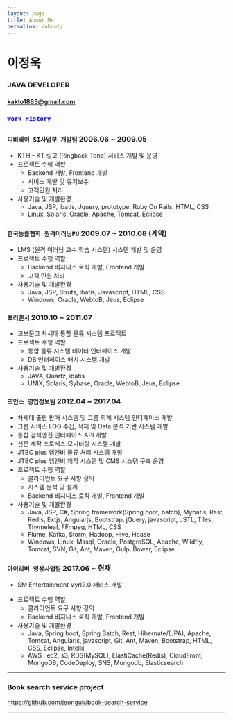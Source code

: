 ```yaml
---
layout: page
title: About Me
permalink: /about/
---
```


# 이정욱
### JAVA DEVELOPER
#### kakto1883@gmail.com

### <span style="color:blue"> ``` Work History ``` </span>

##
### ``` 디비웨이 SI사업부 개발팀 ``` 2006.06 ~ 2009.05
* KTH – KT 링고 (Ringback Tone) 서비스 개발 및 운영
* 프로젝트 수행 역할
	- Backend 개발, Frontend 개발
	- 서비스 개발 및 유지보수
	- 고객민원 처리
* 사용기술 및 개발환경
	- Java, JSP, ibatis, Jquery, prototype, Ruby On Rails, HTML, CSS
	- Linux, Solaris, Oracle, Apache, Tomcat, Eclipse


### ``` 한국능률협회 원격이러닝PU ``` 2009.07 ~ 2010.08 (계약)
* LMS (원격 이러닝 교수 학습 시스템) 시스템 개발 및 운영
* 프로젝트 수행 역할
	- Backend 비지니스 로직 개발, Frontend 개발
	- 고객 민원 처리
* 사용기술 및 개발환경
	- Java, JSP, Struts, ibatis, Javascript, HTML, CSS
	- Windows, Oracle, WebtoB, Jeus, Eclipse


### ``` 프리랜서 ``` 2010.10 ~ 2011.07
* 교보문고 차세대 통합 물류 시스템 프로젝트
* 프로젝트 수행 역할
	- 통합 물류 시스템 데이터 인터페이스 개발
	- DB 인터페이스 배치 시스템 개발
* 사용기술 및 개발환경
	- JAVA, Quartz, ibatis
	- UNIX, Solaris, Sybase, Oracle, WebtoB, Jeus, Eclipse


### ``` 조인스 영업정보팀 ``` 2012.04 ~ 2017.04
* 차세대 출판 판매 시스템 및 그룹 회계 시스템 인터페이스 개발
* 그룹 서비스 LOG 수집, 적재 및 Data 분석 기반 시스템 개발
* 통합 검색엔진 인터페이스 API 개발
* 신문 제작 프로세스 모니터링 시스템 개발
* JTBC plus 엠엔비 물류 처리 시스템 개발
* JTBC plus 엠엔비 제작 시스템 및 CMS 시스템 구축 운영
* 프로젝트 수행 역할
	- 클라이언트 요구 사항 정의
	- 시스템 분석 및 설계
	- Backend 비지니스 로직 개발, Frontend 개발
* 사용기술 및 개봘환경
	- Java, JSP, C#, Spring framework(Spring boot, batch), Mybatis, Rest, Redis, Extjs, Angularjs, Bootstrap, jQuery, javascript, JSTL, Tiles, Thymeleaf, FFmpeg, HTML, CSS
	- Flume, Kafka, Storm, Hadoop, Hive, Hbase
	- Windows, Linux, Mssql, Oracle, PostgreSQL, Apache, Wildfly, Tomcat, SVN, Git, Ant, Maven, Gulp, Bower, Eclipse


### ``` 아이리버 영상사업팀 ``` 2017.06 ~ 현재
- SM Entertainment Vyrl2.0 서비스 개발
* 프로젝트 수행 역할
	- 클라이언트 요구 사항 정의
	- Backend 비지니스 로직 개발, Frontend 개발
* 사용기술 및 개발환경
	- Java, Spring boot, Spring Batch, Rest, Hibernate/(JPA), Apache, Tomcat, Angularjs, javascript, Git, Ant, Maven, Bootstrap, HTML, CSS, Eclipse, Intellij
	- AWS : ec2, s3, RDS(MySQL), ElastiCache(Redis), CloudFront, MongoDB, CodeDeploy, SNS, Mongodb, Elasticsearch



---

### Book search service project
https://github.com/jeonguk/book-search-service

---
